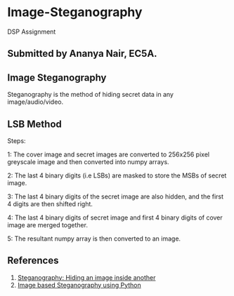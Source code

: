 # Image-Steganography
DSP Assignment

## Submitted by Ananya Nair, EC5A.

## Image Steganography
  Steganography is the method of hiding secret data in any image/audio/video. 

## LSB Method
Steps:

  1: The cover image and secret images are converted to 256x256 pixel greyscale image and then converted into numpy arrays.
  
  2: The last 4 binary digits (i.e LSBs) are masked to store the MSBs of secret image.
  
  3: The last 4 binary digits of the secret image are also hidden, and the first 4 digits are then shifted right.
  
  4: The last 4 binary digits of secret image and first 4 binary digits of cover image are merged together.
  
  5: The resultant numpy array is then converted to an image.

## References

1. [Steganography: Hiding an image inside another](https://towardsdatascience.com/steganography-hiding-an-image-inside-another-77ca66b2acb1)
2. [Image based Steganography using Python](https://www.geeksforgeeks.org/image-based-steganography-using-python/)

  


